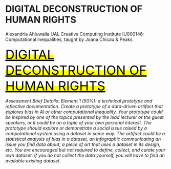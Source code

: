 # DIGITAL DECONSTRUCTION OF HUMAN RIGHTS

Alexandria Ahluwalia
UAL Creative Computing Institute
IU000146: Computational Inequalities, taught by Joana Chicau & Peaks

<mark>
  <a style="color:black;font-size:40px;" href="http://www.ddhr.cargo.site" target="_blank">DIGITAL DECONSTRUCTION OF HUMAN RIGHTS</a>
</mark>

  <i> Assessment Brief Details: Element 1 (50%): a technical prototype and reflective documentation. 
Create a prototype of a data-driven artifact that explores bias in AI or other computational inequality. Your prototype could be inspired by one of the topics presented by the lead lecturer or the guest speakers, or it could be on a topic of your own personal interest. The prototype should explore or demonstrate a social issue raised by a computational system using a dataset in some way. The artifact could be a statistical analysis of bias in a dataset, an infographic communicating an issue you find data about, a piece of art that uses a dataset in its design, etc. You are encouraged but not required to define, collect, and curate your own dataset. If you do not collect the data yourself, you will have to find an available existing dataset. 
  </i>
